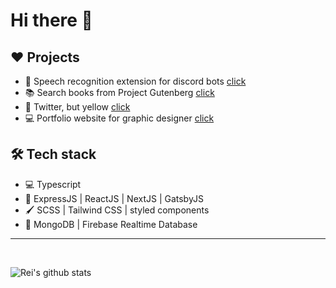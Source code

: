 # Hi there 👋

## ❤ Projects

- 🎤 Speech recognition extension for discord bots [click](https://github.com/Rei-x/discord-speech-recognition)
- 📚 Search books from Project Gutenberg [click](https://github.com/Rei-x/my-book)
- 📒 Twitter, but yellow [click](https://github.com/Rei-x/yellow-blog)
- 💻 Portfolio website for graphic designer [click](https://github.com/Rei-x/portfolio-gatsby)


## 🛠 Tech stack

- 💻 Typescript
- 📶 ExpressJS | ReactJS | NextJS | GatsbyJS
- 🖌 SCSS | Tailwind CSS | styled components
- 🚪 MongoDB | Firebase Realtime Database

<hr>
<br>

![Rei's github stats](https://readme-stats-rei-x.vercel.app/api?username=rei-x&&show_icons=true&title_color=ffffff&icon_color=48cbe8&text_color=daf7dc&bg_color=151515)

